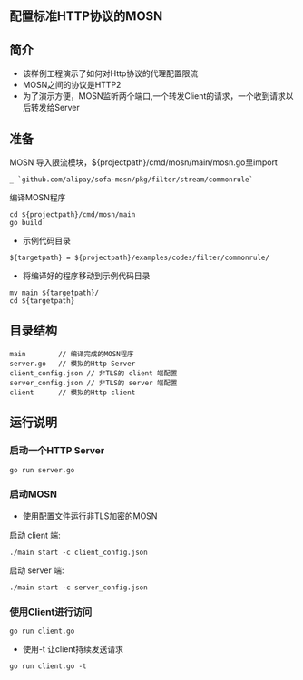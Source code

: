 ## 配置标准HTTP协议的MOSN

## 简介

+ 该样例工程演示了如何对Http协议的代理配置限流
+ MOSN之间的协议是HTTP2
+ 为了演示方便，MOSN监听两个端口,一个转发Client的请求，一个收到请求以后转发给Server

## 准备

MOSN 导入限流模块，${projectpath}/cmd/mosn/main/mosn.go里import
```
_ `github.com/alipay/sofa-mosn/pkg/filter/stream/commonrule`
```

编译MOSN程序
```
cd ${projectpath}/cmd/mosn/main
go build
```

+ 示例代码目录

```
${targetpath} = ${projectpath}/examples/codes/filter/commonrule/
```

+ 将编译好的程序移动到示例代码目录

```
mv main ${targetpath}/
cd ${targetpath}
```

## 目录结构

```
main        // 编译完成的MOSN程序
server.go   // 模拟的Http Server
client_config.json // 非TLS的 client 端配置
server_config.json // 非TLS的 server 端配置
client      // 模拟的Http client
```

## 运行说明

### 启动一个HTTP Server

```
go run server.go
```

### 启动MOSN

+ 使用配置文件运行非TLS加密的MOSN

启动 client 端:
```
./main start -c client_config.json
```

启动 server 端:
```
./main start -c server_config.json
```

### 使用Client进行访问

```
go run client.go
```
+ 使用-t 让client持续发送请求 

```
go run client.go -t
```

